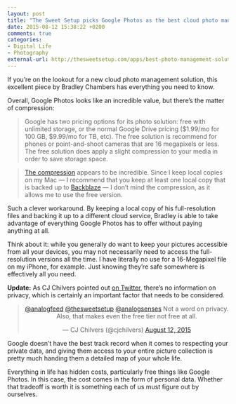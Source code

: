 ```yaml
---
layout: post
title: "The Sweet Setup picks Google Photos as the best cloud photo management solution"
date: 2015-08-12 15:38:22 +0200
comments: true
categories: 
- Digital Life
- Photography
external-url: http://thesweetsetup.com/apps/best-photo-management-solution/
---
```


If you’re on the lookout for a new cloud photo management solution, this excellent piece by Bradley Chambers has everything you need to know.

Overall, Google Photos looks like an incredible value, but there’s the matter of compression:

> Google has two pricing options for its photo solution: free with unlimited storage, or the normal Google Drive pricing ($1.99/mo for 100 GB, $9.99/mo for TB, etc). The free solution is recommend for phones or point-and-shoot cameras that are 16 megapixels or less. The free solution does apply a slight compression to your media in order to save storage space.

> [The compression](http://petapixel.com/2015/05/30/jpeg-compression-test-google-photos-vs-jpegmini/) appears to be incredible. Since I keep local copies on my Mac — I recommend that you keep at least one local copy that is backed up to [Backblaze](http://thesweetsetup.com/apps/best-cloud-backup-service/) — I don’t mind the compression, as it allows me to use the free version.

Such a clever workaround. By keeping a local copy of his full-resolution files and backing it up to a different cloud service, Bradley is able to take advantage of everything Google Photos has to offer without paying anything at all.

Think about it: while you generally do want to keep your pictures accessible from all your devices, you may not necessarily need to access the full-resolution versions all the time. I have literally no use for a 16-Megapixel file on my iPhone, for example. Just knowing they’re safe somewhere is effectively all you need.

**Update:** As CJ Chilvers pointed out [on Twitter](https://twitter.com/cjchilvers/status/631473793521704960), there’s no information on privacy, which is certainly an important factor that needs to be considered.

<center><blockquote class="twitter-tweet" lang="en"><p lang="en" dir="ltr"><a href="https://twitter.com/analogfeed">@analogfeed</a> <a href="https://twitter.com/thesweetsetup">@thesweetsetup</a> <a href="https://twitter.com/analogsenses">@analogsenses</a> Not a word on privacy. Also, that makes even the free tier not free at all.</p>&mdash; CJ Chilvers (@cjchilvers) <a href="https://twitter.com/cjchilvers/status/631473793521704960">August 12, 2015</a></blockquote> <script async src="//platform.twitter.com/widgets.js" charset="utf-8"></script></center>

Google doesn’t have the best track record when it comes to respecting your private data, and giving them access to your entire picture collection is pretty much handing them a detailed map of your whole life.

Everything in life has hidden costs, particularly free things like Google Photos. In this case, the cost comes in the form of personal data. Whether that tradeoff is worth it is something each of us must figure out by ourselves.